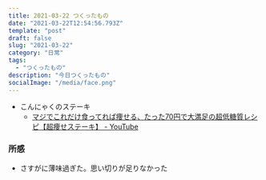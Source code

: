 ```yaml
---
title: 2021-03-22 つくったもの
date: "2021-03-22T12:54:56.793Z"
template: "post"
draft: false
slug: "2021-03-22"
category: "日常"
tags:
  - "つくったもの"
description: "今日つくったもの"
socialImage: "/media/face.png"
---
```


- こんにゃくのステーキ
  - [マジでこれだけ食ってれば痩せる、たった70円で大満足の超低糖質レシピ【超痩せステーキ】 - YouTube](https://www.youtube.com/watch?v=j86PQcB8uus)

### 所感
- さすがに薄味過ぎた。思い切りが足りなかった

